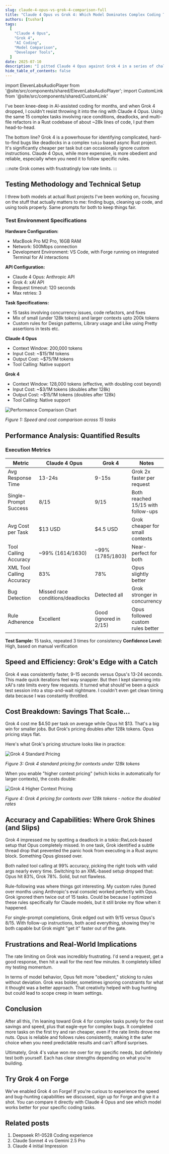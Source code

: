 ```yaml
---
slug: claude-4-opus-vs-grok-4-comparison-full
title: "Claude 4 Opus vs Grok 4: Which Model Dominates Complex Coding Tasks?"
authors: [tushar]
tags:
  [
    "Claude 4 Opus",
    "Grok 4",
    "AI Coding",
    "Model Comparison",
    "Developer Tools",
  ]
date: 2025-07-10
description: "I pitted Claude 4 Opus against Grok 4 in a series of challenging coding tasks. The results highlight trade-offs in speed, cost, accuracy, and frustration factors that every dev should know."
hide_table_of_contents: false
---
```


import ElevenLabsAudioPlayer from '@site/src/components/shared/ElevenLabsAudioPlayer';
import CustomLink from '@site/src/components/shared/CustomLink'

<ElevenLabsAudioPlayer 
  publicUserId="96e32731df14f1442beaf5041eec1125596de23ef9ff6ef5d151d28a1464da1b"
  projectId="pZqcaFCVldADVQptWlZ7" 
/>

I've been knee-deep in AI-assisted coding for months, and when Grok 4 dropped, I couldn't resist throwing it into the ring with Claude 4 Opus. Using the same 15 complex tasks involving race conditions, deadlocks, and multi-file refactors in a Rust codebase of about ~28k lines of code, I put them head-to-head.

The bottom line? Grok 4 is a powerhouse for identifying complicated, hard-to-find bugs like deadlocks in a complex `tokio` based async Rust project. It's significantly cheaper per task but can occasionally ignore custom instructions. Claude 4 Opus, while more expensive, is more obedient and reliable, especially when you need it to follow specific rules.

:::note
Grok comes with frustratingly low rate limits.
:::

<!--truncate-->

## Testing Methodology and Technical Setup

I threw both models at actual Rust projects I've been working on, focusing on the stuff that actually matters to me: finding bugs, cleaning up code, and using tools properly. Same prompts for both to keep things fair.

### Test Environment Specifications

**Hardware Configuration:**

- MacBook Pro M2 Pro, 16GB RAM
- Network: 500Mbps connection
- Development Environment: VS Code, with <CustomLink href="/docs/installation">Forge</CustomLink> running on integrated Terminal for AI interactions

**API Configuration:**

- Claude 4 Opus: Anthropic API
- Grok 4: xAI API
- Request timeout: 120 seconds
- Max retries: 3

**Task Specifications:**

- 15 tasks involving concurrency issues, code refactors, and fixes
- Mix of small (under 128k tokens) and larger contexts upto 200k tokens
- Custom rules for Design patterns, Library usage and Like using Pretty assertions in tests etc.

**Claude 4 Opus**

- Context Window: 200,000 tokens
- Input Cost: ~$15/1M tokens
- Output Cost: ~$75/1M tokens
- Tool Calling: Native support

**Grok 4**

- Context Window: 128,000 tokens (effective, with doubling cost beyond)
- Input Cost: ~$3/1M tokens (doubles after 128k)
- Output Cost: ~$15/1M tokens (doubles after 128k)
- Tool Calling: Native support

![Performance Comparison Chart](../static/blog/claude-opus-vs-grok-performance.svg)

_Figure 1: Speed and cost comparison across 15 tasks_

## Performance Analysis: Quantified Results

### Execution Metrics

| Metric                    | Claude 4 Opus                    | Grok 4                 | Notes                              |
| ------------------------- | -------------------------------- | ---------------------- | ---------------------------------- |
| Avg Response Time         | 13-24s                           | 9-15s                  | Grok 2x faster per request         |
| Single-Prompt Success     | 8/15                             | 9/15                   | Both reached 15/15 with follow-ups |
| Avg Cost per Task         | $13 USD                          | $4.5 USD               | Grok cheaper for small contexts    |
| Tool Calling Accuracy     | ~99% (1614/1630)                 | ~99% (1785/1803)       | Near-perfect for both              |
| XML Tool Calling Accuracy | 83%                              | 78%                    | Opus slightly better               |
| Bug Detection             | Missed race conditions/deadlocks | Detected all           | Grok stronger in concurrency       |
| Rule Adherence            | Excellent                        | Good (ignored in 2/15) | Opus followed custom rules better  |

**Test Sample:** 15 tasks, repeated 3 times for consistency
**Confidence Level:** High, based on manual verification

## Speed and Efficiency: Grok's Edge with a Catch

Grok 4 was consistently faster, 9-15 seconds versus Opus's 13-24 seconds. This made quick iterations feel way snappier. But then I kept slamming into xAI's rate limits every few requests. It turned what should've been a quick test session into a stop-and-wait nightmare. I couldn't even get clean timing data because I was constantly throttled.

## Cost Breakdown: Savings That Scale...

Grok 4 cost me $4.50 per task on average while Opus hit $13. That's a big win for smaller jobs. But Grok's pricing doubles after 128k tokens. Opus pricing stays flat.

Here's what Grok's pricing structure looks like in practice:

![Grok 4 Standard Pricing](../static/blog/grok-4-standard-pricing.png)

_Figure 3: Grok 4 standard pricing for contexts under 128k tokens_

When you enable "higher context pricing" (which kicks in automatically for larger contexts), the costs double:

![Grok 4 Higher Context Pricing](../static/blog/grok-4-higher-context-pricing.png)

_Figure 4: Grok 4 pricing for contexts over 128k tokens - notice the doubled rates_

## Accuracy and Capabilities: Where Grok Shines (and Slips)

Grok 4 impressed me by spotting a deadlock in a tokio::RwLock-based setup that Opus completely missed. In one task, Grok identified a subtle thread drop that prevented the panic hook from executing in a Rust async block. Something Opus glossed over.

Both nailed tool calling at 99% accuracy, picking the right tools with valid args nearly every time. Switching to an XML-based setup dropped that: Opus hit 83%, Grok 78%. Solid, but not flawless.

Rule-following was where things got interesting. My custom rules (tuned over months using Anthropic's eval console) worked perfectly with Opus. Grok ignored them twice out of 15 tasks. Could be because I optimized these rules specifically for Claude models, but it still broke my flow when it happened.

For single-prompt completions, Grok edged out with 9/15 versus Opus's 8/15. With follow-up instructions, both aced everything, showing they're both capable but Grok might "get it" faster out of the gate.

## Frustrations and Real-World Implications

The rate limiting on Grok was incredibly frustrating. I'd send a request, get a good response, then hit a wall for the next few minutes. It completely killed my testing momentum.

In terms of model behavior, Opus felt more "obedient," sticking to rules without deviation. Grok was bolder, sometimes ignoring constraints for what it thought was a better approach. That creativity helped with bug hunting but could lead to scope creep in team settings.

## Conclusion

After all this, I'm leaning toward Grok 4 for complex tasks purely for the cost savings and speed, plus that eagle-eye for complex bugs. It completed more tasks on the first try and ran cheaper, even if the rate limits drove me nuts. Opus is reliable and follows rules consistently, making it the safer choice when you need predictable results and can't afford surprises.

Ultimately, Grok 4's value won me over for my specific needs, but definitely test both yourself. Each has clear strengths depending on what you're building.

## Try Grok 4 on Forge

We've enabled Grok 4 on Forge! If you're curious to experience the speed and bug-hunting capabilities we discussed, <CustomLink href="https://app.forgecode.dev">sign up for Forge</CustomLink> and give it a shot. You can compare it directly with Claude 4 Opus and see which model works better for your specific coding tasks.

## Related posts

1. <CustomLink href="https://forgecode.dev/blog/deepseek-r1-0528-coding-experience-review/">Deepseek R1-0528 Coding experience</CustomLink>
2. <CustomLink href="https://forgecode.dev/blog/claude-sonnet-4-vs-gemini-2-5-pro-preview-coding-comparison/">Claude Sonnet 4 vs Gemini 2.5 Pro</CustomLink>
3. <CustomLink href="https://forgecode.dev/blog/claude-4-initial-impressions-anthropic-ai-coding-breakthrough/">Claude 4 initial Impression</CustomLink>
